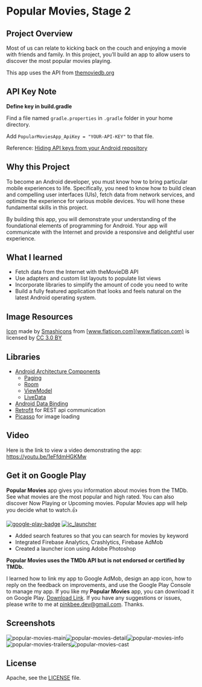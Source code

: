 # Popular Movies, Stage 2

## Project Overview
Most of us can relate to kicking back on the couch and enjoying
a movie with friends and family. In this project, you’ll build an app
to allow users to discover the most popular movies playing.

This app uses the API from [themoviedb.org](https://www.themoviedb.org/)

## API Key Note
**Define key in build.gradle**

Find a file named `gradle.properties` in `.gradle` folder in your home directory.

Add `PopularMoviesApp_ApiKey = "YOUR-API-KEY"` to that file.

Reference: [Hiding API keys from your Android repository](https://medium.com/code-better/hiding-api-keys-from-your-android-repository-b23f5598b906)

## Why this Project

To become an Android developer, you must know how to bring particular 
mobile experiences to life. Specifically, you need to know how to build 
clean and compelling user interfaces (UIs), fetch data from network services, 
and optimize the experience for various mobile devices. You will hone these 
fundamental skills in this project.

By building this app, you will demonstrate your understanding of the 
foundational elements of programming for Android. Your app will communicate with 
the Internet and provide a responsive and delightful user experience.

## What I learned
- Fetch data from the Internet with theMovieDB API
- Use adapters and custom list layouts to populate list views
- Incorporate libraries to simplify the amount of code you need to write
- Build a fully featured application that looks and feels natural on the latest Android operating system.


## Image Resources
[Icon](https://www.flaticon.com/free-icon/film_148716)
made by [Smashicons](https://www.flaticon.com/authors/smashicons) from [www.flaticon.com](www.flaticon.com) is licensed by
[CC 3.0 BY](http://creativecommons.org/licenses/by/3.0/)

## Libraries
- [Android Architecture Components](https://developer.android.com/topic/libraries/architecture/) 
    * [Paging](https://developer.android.com/topic/libraries/architecture/paging/) 
    * [Room](https://developer.android.com/topic/libraries/architecture/room)
    * [ViewModel](https://developer.android.com/topic/libraries/architecture/viewmodel)
    * [LiveData](https://developer.android.com/topic/libraries/architecture/livedata)
- [Android Data Binding](https://developer.android.com/topic/libraries/data-binding/)
- [Retrofit](http://square.github.io/retrofit/) for REST api communication
- [Picasso](http://square.github.io/picasso/) for image loading

## Video
Here is the link to view a video demonstrating the app: https://youtu.be/1eFfdmHGKMw

## Get it on Google Play
**Popular Movies** app gives you information about movies from the TMDb. See what movies are the most popular and high rated. You can also discover Now Playing or Upcoming movies. Popular Movies app will help you decide what to watch.👍

[![google-play-badge](https://user-images.githubusercontent.com/33213229/59287668-13be9a00-8cad-11e9-9a13-b62a4f562cfd.png)](https://play.google.com/store/apps/details?id=com.soojeongshin.popularmovies.free)
[![ic_launcher](https://user-images.githubusercontent.com/33213229/59288297-72d0de80-8cae-11e9-9c58-25828f6e6ae6.png)](https://play.google.com/store/apps/details?id=com.soojeongshin.popularmovies.free)

 * Added search features so that you can search for movies by keyword
 * Integrated Firebase Analytics, Crashlytics, Firebase AdMob
 * Created a launcher icon using Adobe Photoshop
 
**Popular Movies uses the TMDb API but is not endorsed or certified by TMDb.**
 
I learned how to link my app to Google AdMob, design an app icon, how to reply on the feedback on improvements, and use the Google Play Console to manage my app. If you like my **Popular Movies** app, you can download it on Google Play.
[Download Link](https://play.google.com/store/apps/details?id=com.soojeongshin.popularmovies.free).
If you have any suggestions or issues, please write to me at pinkbee.dev@gmail.com. Thanks.

## Screenshots
![popular-movies-main](https://user-images.githubusercontent.com/33213229/49940286-757e9100-ff22-11e8-897a-45ba561df250.png)![popular-movies-detail](https://user-images.githubusercontent.com/33213229/49940281-71527380-ff22-11e8-935b-7e2d4138d979.png)![popular-movies-info](https://user-images.githubusercontent.com/33213229/49940285-73b4cd80-ff22-11e8-9ca1-b379e06b90bc.png)
![popular-movies-trailers](https://user-images.githubusercontent.com/33213229/49940290-77485480-ff22-11e8-8ed5-e79430807c66.png)![popular-movies-cast](https://user-images.githubusercontent.com/33213229/49940272-6c8dbf80-ff22-11e8-9ea9-c873be4cd699.png)

## License
Apache, see the [LICENSE](LICENSE) file.
